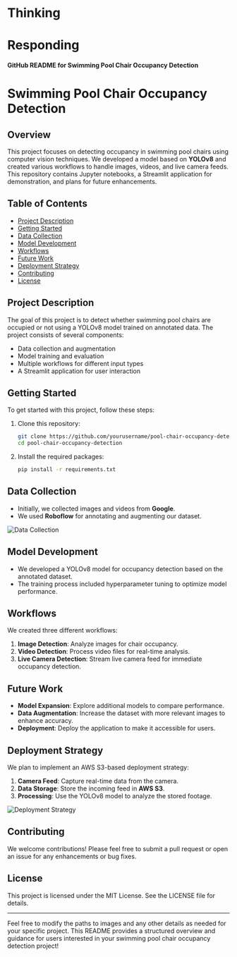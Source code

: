 # Thinking


# Responding



#### GitHub README for Swimming Pool Chair Occupancy Detection

# Swimming Pool Chair Occupancy Detection

## Overview
This project focuses on detecting occupancy in swimming pool chairs using computer vision techniques. We developed a model based on **YOLOv8** and created various workflows to handle images, videos, and live camera feeds. This repository contains Jupyter notebooks, a Streamlit application for demonstration, and plans for future enhancements.

## Table of Contents
- [Project Description](#project-description)
- [Getting Started](#getting-started)
- [Data Collection](#data-collection)
- [Model Development](#model-development)
- [Workflows](#workflows)
- [Future Work](#future-work)
- [Deployment Strategy](#deployment-strategy)
- [Contributing](#contributing)
- [License](#license)

## Project Description
The goal of this project is to detect whether swimming pool chairs are occupied or not using a YOLOv8 model trained on annotated data. The project consists of several components:
- Data collection and augmentation
- Model training and evaluation
- Multiple workflows for different input types
- A Streamlit application for user interaction

## Getting Started
To get started with this project, follow these steps:

1. Clone this repository:
   ```bash
   git clone https://github.com/yourusername/pool-chair-occupancy-detection.git
   cd pool-chair-occupancy-detection
   ```

2. Install the required packages:
   ```bash
   pip install -r requirements.txt
   ```

## Data Collection
- Initially, we collected images and videos from **Google**.
- We used **Roboflow** for annotating and augmenting our dataset.

![Data Collection](path/to/data-collection-image.png)

## Model Development
- We developed a YOLOv8 model for occupancy detection based on the annotated dataset.
- The training process included hyperparameter tuning to optimize model performance.

## Workflows
We created three different workflows:
1. **Image Detection**: Analyze images for chair occupancy.
2. **Video Detection**: Process video files for real-time analysis.
3. **Live Camera Detection**: Stream live camera feed for immediate occupancy detection.

## Future Work
- **Model Expansion**: Explore additional models to compare performance.
- **Data Augmentation**: Increase the dataset with more relevant images to enhance accuracy.
- **Deployment**: Deploy the application to make it accessible for users.

## Deployment Strategy
We plan to implement an AWS S3-based deployment strategy:
1. **Camera Feed**: Capture real-time data from the camera.
2. **Data Storage**: Store the incoming feed in **AWS S3**.
3. **Processing**: Use the YOLOv8 model to analyze the stored footage.

![Deployment Strategy](path/to/deployment-strategy-image.png)

## Contributing
We welcome contributions! Please feel free to submit a pull request or open an issue for any enhancements or bug fixes.

## License
This project is licensed under the MIT License. See the LICENSE file for details.

---

Feel free to modify the paths to images and any other details as needed for your specific project. This README provides a structured overview and guidance for users interested in your swimming pool chair occupancy detection project!

